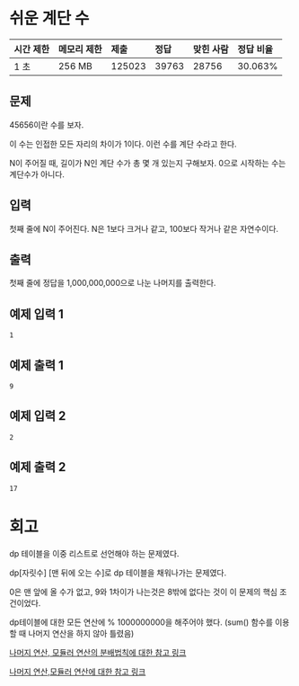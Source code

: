 # 쉬운 계단 수 

| 시간 제한 | 메모리 제한 | 제출   | 정답  | 맞힌 사람 | 정답 비율 |
| :-------- | :---------- | :----- | :---- | :-------- | :-------- |
| 1 초      | 256 MB      | 125023 | 39763 | 28756     | 30.063%   |

## 문제

45656이란 수를 보자.

이 수는 인접한 모든 자리의 차이가 1이다. 이런 수를 계단 수라고 한다.

N이 주어질 때, 길이가 N인 계단 수가 총 몇 개 있는지 구해보자. 0으로 시작하는 수는 계단수가 아니다.

## 입력

첫째 줄에 N이 주어진다. N은 1보다 크거나 같고, 100보다 작거나 같은 자연수이다.

## 출력

첫째 줄에 정답을 1,000,000,000으로 나눈 나머지를 출력한다.

## 예제 입력 1 

```
1
```

## 예제 출력 1 

```
9
```

## 예제 입력 2 

```
2
```

## 예제 출력 2 

```
17
```

# 회고

dp 테이블을 이중 리스트로 선언해야 하는 문제였다.

dp[자릿수] [맨 뒤에 오는 수]로 dp 테이블을 채워나가는 문제였다.

0은 맨 앞에 올 수가 없고, 9와 1차이가 나는것은 8밖에 없다는 것이 이 문제의 핵심 조건이었다.

dp테이블에 대한 모든 연산에 % 1000000000을 해주어야 했다. (sum() 함수를 이용할 때 나머지 연산을 하지 않아 틀렸음)

[나머지 연산, 모듈러 연산의 분배법칙에 대한 참고 링크](https://velog.io/@sw801733/%EB%82%98%EB%A8%B8%EC%A7%80-%EC%97%B0%EC%82%B0-%EB%B6%84%EB%B0%B0%EB%B2%95%EC%B9%99-%EB%AA%A8%EB%93%88%EB%9F%AC-%EC%97%B0%EC%82%B0)

[나머지 연산,모듈러 연산에 대한 참고 링크](https://www.acmicpc.net/board/view/68851)